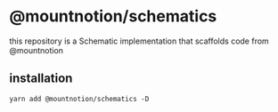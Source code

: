 # @mountnotion/schematics

this repository is a Schematic implementation that scaffolds code from @mountnotion

## installation

```
yarn add @mountnotion/schematics -D
```
